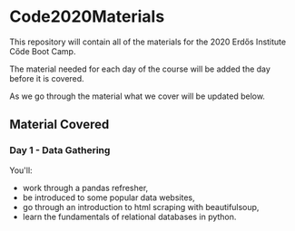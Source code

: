 # Code2020Materials

This repository will contain all of the materials for the 2020 Erd&#337;s Institute
C&#337;de Boot Camp.

The material needed for each day of the course will be added the day before it
is covered.

As we go through the material what we cover will be updated below.

## Material Covered

### Day 1 - Data Gathering
You'll:
<ul>
  <li>work through a pandas refresher,</li>
  <li>be introduced to some popular data websites,</li>
  <li>go through an introduction to html scraping with beautifulsoup,</li>
  <li>learn the fundamentals of relational databases in python.</li>
</ul>

